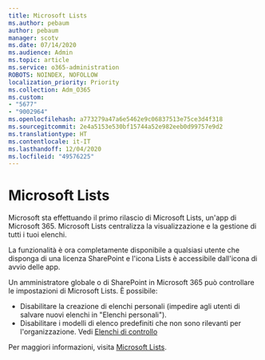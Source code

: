 ```yaml
---
title: Microsoft Lists
ms.author: pebaum
author: pebaum
manager: scotv
ms.date: 07/14/2020
ms.audience: Admin
ms.topic: article
ms.service: o365-administration
ROBOTS: NOINDEX, NOFOLLOW
localization_priority: Priority
ms.collection: Adm_O365
ms.custom:
- "5677"
- "9002964"
ms.openlocfilehash: a773279a47a6e5462e9c06837513e75ce3d4f318
ms.sourcegitcommit: 2e4a5153e530bf15744a52e982eeb0d99757e9d2
ms.translationtype: HT
ms.contentlocale: it-IT
ms.lasthandoff: 12/04/2020
ms.locfileid: "49576225"
---
```

# <a name="microsoft-lists"></a>Microsoft Lists

Microsoft sta effettuando il primo rilascio di Microsoft Lists, un'app di Microsoft 365. Microsoft Lists centralizza la visualizzazione e la gestione di tutti i tuoi elenchi.  
  
La funzionalità è ora completamente disponibile a qualsiasi utente che disponga di una licenza SharePoint e l'icona Lists è accessibile dall'icona di avvio delle app.

Un amministratore globale o di SharePoint in Microsoft 365 può controllare le impostazioni di Microsoft Lists. È possibile:

- Disabilitare la creazione di elenchi personali (impedire agli utenti di salvare nuovi elenchi in "Elenchi personali").
- Disabilitare i modelli di elenco predefiniti che non sono rilevanti per l'organizzazione.
Vedi [Elenchi di controllo](https://docs.microsoft.com/sharepoint/control-lists)

Per maggiori informazioni, visita [Microsoft Lists](https://aka.ms/microsoftlists).
